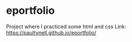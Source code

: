 # eportfolio


Project where I practiced some html and css 
Link: https://paultynell.github.io/eportfolio/
